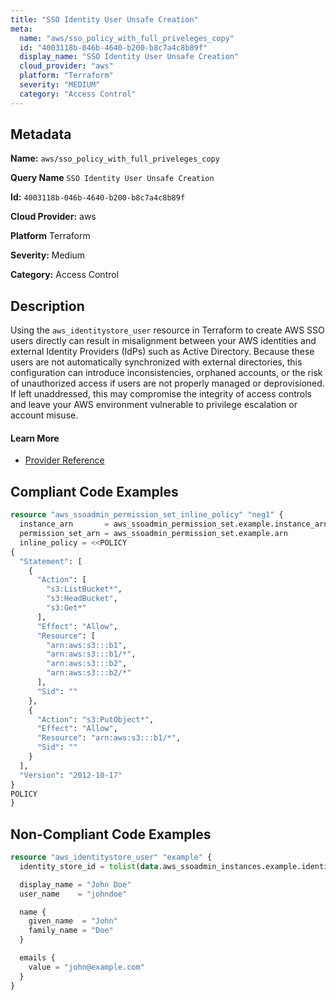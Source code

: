 ```yaml
---
title: "SSO Identity User Unsafe Creation"
meta:
  name: "aws/sso_policy_with_full_priveleges_copy"
  id: "4003118b-046b-4640-b200-b8c7a4c8b89f"
  display_name: "SSO Identity User Unsafe Creation"
  cloud_provider: "aws"
  platform: "Terraform"
  severity: "MEDIUM"
  category: "Access Control"
---
```

## Metadata

**Name:** `aws/sso_policy_with_full_priveleges_copy`

**Query Name** `SSO Identity User Unsafe Creation`

**Id:** `4003118b-046b-4640-b200-b8c7a4c8b89f`

**Cloud Provider:** aws

**Platform** Terraform

**Severity:** Medium

**Category:** Access Control

## Description
Using the `aws_identitystore_user` resource in Terraform to create AWS SSO users directly can result in misalignment between your AWS identities and external Identity Providers (IdPs) such as Active Directory. Because these users are not automatically synchronized with external directories, this configuration can introduce inconsistencies, orphaned accounts, or the risk of unauthorized access if users are not properly managed or deprovisioned. If left unaddressed, this may compromise the integrity of access controls and leave your AWS environment vulnerable to privilege escalation or account misuse.

#### Learn More

 - [Provider Reference](https://registry.terraform.io/providers/hashicorp/aws/latest/docs/resources/identitystore_user)


## Compliant Code Examples
```terraform
resource "aws_ssoadmin_permission_set_inline_policy" "neg1" {
  instance_arn       = aws_ssoadmin_permission_set.example.instance_arn
  permission_set_arn = aws_ssoadmin_permission_set.example.arn
  inline_policy = <<POLICY
{
  "Statement": [
    {
      "Action": [
        "s3:ListBucket*",
        "s3:HeadBucket",
        "s3:Get*"
      ],
      "Effect": "Allow",
      "Resource": [
        "arn:aws:s3:::b1",
        "arn:aws:s3:::b1/*",
        "arn:aws:s3:::b2",
        "arn:aws:s3:::b2/*"
      ],
      "Sid": ""
    },
    {
      "Action": "s3:PutObject*",
      "Effect": "Allow",
      "Resource": "arn:aws:s3:::b1/*",
      "Sid": ""
    }
  ],
  "Version": "2012-10-17"
}
POLICY
}

```
## Non-Compliant Code Examples
```terraform
resource "aws_identitystore_user" "example" {
  identity_store_id = tolist(data.aws_ssoadmin_instances.example.identity_store_ids)[0]

  display_name = "John Doe"
  user_name    = "johndoe"

  name {
    given_name  = "John"
    family_name = "Doe"
  }

  emails {
    value = "john@example.com"
  }
}

```